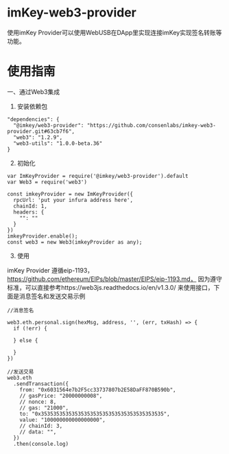 # imKey-web3-provider
使用imKey Provider可以使用WebUSB在DApp里实现连接imKey实现签名转账等功能。

# 使用指南
一、通过Web3集成
1. 安装依赖包
  ```
  "dependencies": {
    "@imkey/web3-provider": "https://github.com/consenlabs/imkey-web3-provider.git#63cb7f6",
    "web3": "1.2.9",
    "web3-utils": "1.0.0-beta.36"
  }
  ```
2. 初始化
```
var ImKeyProvider = require('@imkey/web3-provider').default
var Web3 = require('web3')

const imkeyProvider = new ImKeyProvider({
  rpcUrl: 'put your infura address here',
  chainId: 1,
  headers: {
    "": ""
  }
})
imkeyProvider.enable();
const web3 = new Web3(imkeyProvider as any);
```
3. 使用

imKey Provider 遵循eip-1193，https://github.com/ethereum/EIPs/blob/master/EIPS/eip-1193.md，
因为遵守标准，可以直接参考https://web3js.readthedocs.io/en/v1.3.0/ 来使用接口，下面是消息签名和发送交易示例

```
//消息签名

web3.eth.personal.sign(hexMsg, address, '', (err, txHash) => {
  if (!err) {
    
  } else {
  
  }
})

//发送交易
web3.eth
  .sendTransaction({
    from: "0x6031564e7b2F5cc33737807b2E58DaFF870B590b",
    // gasPrice: "20000000008",
    // nonce: 8,
    // gas: "21000",
    to: "0x3535353535353535353535353535353535353535",
    value: "100000000000000000",
    // chainId: 3,
    // data: "",
  })
  .then(console.log)
```
